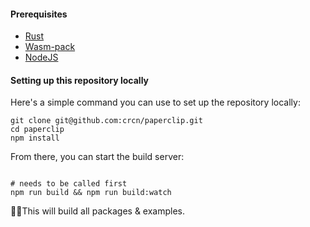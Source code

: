 #### Prerequisites

- [Rust](https://www.rust-lang.org/)
- [Wasm-pack](https://rustwasm.github.io/wasm-pack/installer/)
- [NodeJS](https://nodejs.org/en/)

#### Setting up this repository locally

Here's a simple command you can use to set up the repository locally:

```
git clone git@github.com:crcn/paperclip.git
cd paperclip
npm install
```

From there, you can start the build server:

```

# needs to be called first
npm run build && npm run build:watch
```

☝🏻This will build all packages & examples.

<!-- #### Package Overview

- [papercip](../packages/paperclip) - this is contains the paperclip language, and runtime.
- [paperclip-cli](../packages/paperclip-cli) - CLI tools
- [paperclip-loader](../packages/paperclip-loader) - Webpack loader
- [paperclip-compiler-react](../packages/paperclip-compiler-react) - React compiler target
- [paperclip-web-renderer](../packages/paperclip-web-renderer) - browser renderer for previews.
- [paperclip-vscode-extension](../packages/paperclip-vscode-extension) - VS Code extension. -->